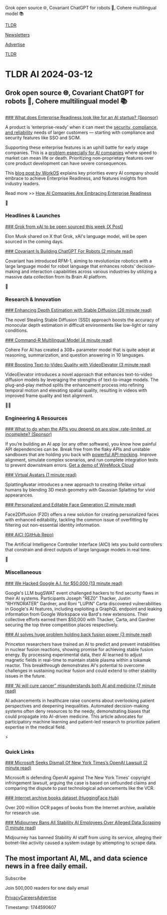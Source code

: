 Grok open source 🌐, Covariant ChatGPT for robots 🤖, Cohere multilingual model 📚

[TLDR](/)

[Newsletters](/newsletters)

[Advertise](https://advertise.tldr.tech/)

[TLDR](/)

# TLDR AI 2024-03-12

## Grok open source 🌐, Covariant ChatGPT for robots 🤖, Cohere multilingual model 📚

### 

[### What does Enterprise Readiness look like for an AI startup? (Sponsor)](https://workos.com/blog/how-ai-companies-are-embracing-enterprise-readiness/?utm_source=tldrai&amp;utm_medium=newsletter&amp;utm_campaign=q12024)

A product is ‘enterprise-ready’ when it can meet the [security, compliance, and reliability](https://workos.com/blog/how-ai-companies-are-embracing-enterprise-readiness/?utm_source=tldrai&utm_medium=newsletter&utm_campaign=q12024) needs of larger customers — starting with compliance and security features like SSO and SCIM.

Supporting these enterprise features is an uphill battle for early stage companies. This is a [problem especially for AI companies](https://workos.com/blog/how-ai-companies-are-embracing-enterprise-readiness/?utm_source=tldrai&utm_medium=newsletter&utm_campaign=q12024) where speed to market can mean life or death. Prioritizing non-proprietary features over core product development can have severe consequences.

This [blog post by WorkOS](https://workos.com/blog/how-ai-companies-are-embracing-enterprise-readiness/?utm_source=tldrai&utm_medium=newsletter&utm_campaign=q12024) explains key priorities every AI company should embrace to achieve Enterprise Readiness, and features insights from industry leaders.

Read more >> [How AI Companies Are Embracing Enterprise Readiness](https://workos.com/blog/how-ai-companies-are-embracing-enterprise-readiness/?utm_source=tldrai&utm_medium=newsletter&utm_campaign=q12024)

🚀

### Headlines & Launches

[### Grok from xAI to be open sourced this week (X Post)](https://twitter.com/elonmusk/status/1767108624038449405?utm_source=tldrai)

Elon Musk shared on X that Grok, xAI's language model, will be open sourced in the coming days.

[### Covariant Is Building ChatGPT For Robots (2 minute read)](https://techcrunch.com/2024/03/11/covariant-is-building-chatgpt-for-robots/?utm_source=tldrai)

Covariant has introduced RFM-1, aiming to revolutionize robotics with a large language model for robot language that enhances robots' decision-making and interaction capabilities across various industries by utilizing a massive data collection from its Brain AI platform.

🧠

### Research & Innovation

[### Enhancing Depth Estimation with Stable Diffusion (26 minute read)](https://arxiv.org/abs/2403.05056v1?utm_source=tldrai)

The novel Stealing Stable Diffusion (SSD) approach boosts the accuracy of monocular depth estimation in difficult environments like low-light or rainy conditions.

[### Command-R Multilingual Model (4 minute read)](https://huggingface.co/CohereForAI/c4ai-command-r-v01?utm_source=tldrai)

Cohere For AI has created a 30B+ parameter model that is quite adept at reasoning, summarization, and question answering in 10 languages.

[### Boosting Text-to-Video Quality with VideoElevator (3 minute read)](https://videoelevator.github.io/?utm_source=tldrai)

VideoElevator introduces a novel approach that enhances text-to-video diffusion models by leveraging the strengths of text-to-image models. The plug-and-play method splits the enhancement process into refining temporal motion and elevating spatial quality, resulting in videos with improved frame quality and text alignment.

👨‍💻

### Engineering & Resources

[### What to do when the APIs you depend on are slow, rate-limited, or incomplete? (Sponsor)](https://www.wiremock.io/tldr-page?utm_source=tldr&amp;utm_medium=sponsorships&amp;utm_campaign=ai20240308)

If you’re building an AI app (or any other software), you know how painful API dependencies can be. Break free from the flaky APIs and unstable sandboxes that are holding you back with [powerful API mocking](https://www.wiremock.io/tldr-page). Improve alignment, simulate complex scenarios, and run complete integration tests to prevent downstream errors. [Get a demo of WireMock Cloud](https://www.wiremock.io/tldr-page?utm_source=tldr&utm_medium=sponsorships&utm_campaign=ai20240308)

[### Virtual Avatars (1 minute read)](https://initialneil.github.io/SplattingAvatar?utm_source=tldrai)

SplattingAvatar introduces a new approach to creating lifelike virtual humans by blending 3D mesh geometry with Gaussian Splatting for vivid appearances.

[### Personalized and Editable Face Generation (2 minute read)](https://mapooon.github.io/Face2DiffusionPage/?utm_source=tldrai)

Face2Diffusion (F2D) offers a new solution for creating personalized faces with enhanced editability, tackling the common issue of overfitting by filtering out non-essential identity information.

[### AICI (GitHub Repo)](https://github.com/microsoft/aici?utm_source=tldrai)

The Artificial Intelligence Controller Interface (AICI) lets you build controllers that constrain and direct outputs of large language models in real time.

🎁

### Miscellaneous

[### We Hacked Google A.I. for $50,000 (13 minute read)](https://www.landh.tech/blog/20240304-google-hack-50000/?utm_source=tldrai)

Google's LLM bugSWAT event challenged hackers to find security flaws in their AI systems. Participants Joseph "REZ0" Thacker, Justin "RHYNORATER" Gardner, and Roni "LUPIN" Carta discovered vulnerabilities in Google's AI features, including exploiting a GraphQL endpoint and leaking information from Google Workspace via Bard's new extensions. Their collective efforts earned them $50,000 with Thacker, Carta, and Gardner securing the top three competition places respectively.

[### AI solves huge problem holding back fusion power (3 minute read)](https://www.freethink.com/energy/nuclear-fusion-reactions?utm_source=tldrai)

Princeton researchers have trained an AI to predict and prevent instabilities in nuclear fusion reactions, showing promise for achieving stable fusion energy. By processing experimental data, their AI learned to adjust magnetic fields in real-time to maintain stable plasma within a tokamak reactor. This breakthrough demonstrates AI's potential to overcome challenges in sustaining nuclear fusion and could extend to other stability issues in the future.

[### “AI will cure cancer” misunderstands both AI and medicine (7 minute read)](https://rachel.fast.ai/posts/2024-02-20-ai-medicine/?utm_source=tldrai)

AI advancements in healthcare raise concerns about overlooking patient perspectives and deepening inequalities. Automated decision-making systems often deny resources to the needy, demonstrating biases that could propagate into AI-driven medicine. This article advocates for participatory machine learning and patient-led research to prioritize patient expertise in the medical field.

⚡️

### Quick Links

[### Microsoft Seeks Dismall Of New York Times’s OpenAI Lawsuit (2 minute read)](https://www.cnbc.com/2024/03/05/microsoft-seeks-dismissal-parts-of-new-york-times-suit-against-openai.html?utm_source=tldrai)

Microsoft is defending OpenAI against The New York Times' copyright infringement lawsuit, arguing the case is based on unfounded claims and comparing the dispute to past technological advancements like the VCR.

[### Internet archive books dataset (HuggingFace Hub)](https://huggingface.co/datasets/storytracer/internet_archive_books_en?utm_source=tldrai)

Over 200 million OCR pages of books from the Internet archive, available for research use.

[### Midjourney Bans All Stability AI Employees Over Alleged Data Scraping (1 minute read)](https://www.theverge.com/2024/3/11/24097495/midjourney-bans-stability-ai-employees-data-theft-outage?utm_source=tldrai)

Midjourney has banned Stability AI staff from using its service, alleging their botnet-like activity caused a system outage by attempting to scrape data.

## The most important AI, ML, and data science news in a free daily email.

Subscribe

Join 500,000 readers for one daily email

[Privacy](/privacy)[Careers](https://jobs.ashbyhq.com/tldr.tech)[Advertise](/ai/advertise)

Timestamp: 1744590607